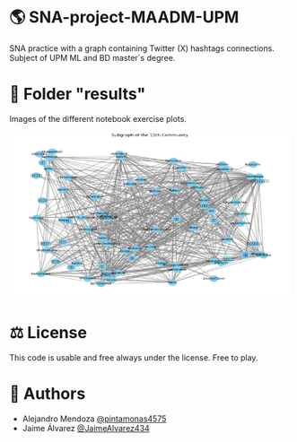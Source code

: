 # 🌎 SNA-project-MAADM-UPM
SNA practice with a graph containing Twitter (X) hashtags connections. Subject of UPM ML and BD master´s degree.

# 📂 Folder "results"
Images of the different notebook exercise plots.

<img src="images/community_subgraph.png" alt="Description of the image" width="500" height="300">

# ⚖️ License
This code is usable and free always under the license. Free to play.

# 👥 Authors
* Alejandro Mendoza [@pintamonas4575](https://github.com/pintamonas4575)
* Jaime Álvarez     [@JaimeAlvarez434](https://github.com/JaimeAlvarez434)